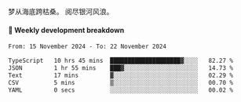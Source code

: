 梦从海底跨枯桑。
阅尽银河风浪。


#### 📝 Weekly development breakdown

<!--START_SECTION:waka-->

```txt
From: 15 November 2024 - To: 22 November 2024

TypeScript   10 hrs 45 mins  ████████████████████▓░░░░   82.27 %
JSON         1 hr 55 mins    ███▓░░░░░░░░░░░░░░░░░░░░░   14.73 %
Text         17 mins         ▓░░░░░░░░░░░░░░░░░░░░░░░░   02.29 %
CSV          5 mins          ▒░░░░░░░░░░░░░░░░░░░░░░░░   00.70 %
YAML         0 secs          ░░░░░░░░░░░░░░░░░░░░░░░░░   00.02 %
```

<!--END_SECTION:waka-->



